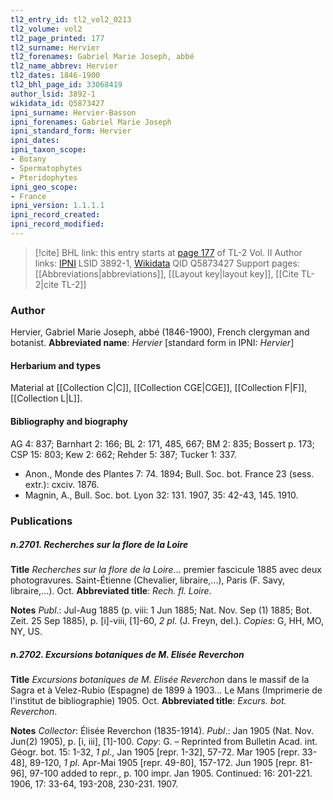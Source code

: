 ```yaml
---
tl2_entry_id: tl2_vol2_0213
tl2_volume: vol2
tl2_page_printed: 177
tl2_surname: Hervier
tl2_forenames: Gabriel Marie Joseph, abbé
tl2_name_abbrev: Hervier
tl2_dates: 1846-1900
tl2_bhl_page_id: 33068419
author_lsid: 3892-1
wikidata_id: Q5873427
ipni_surname: Hervier-Basson
ipni_forenames: Gabriel Marie Joseph
ipni_standard_form: Hervier
ipni_dates: 
ipni_taxon_scope: 
- Botany
- Spermatophytes
- Pteridophytes
ipni_geo_scope: 
- France
ipni_version: 1.1.1.1
ipni_record_created: 
ipni_record_modified:
---
```


> [!cite] BHL link: this entry starts at [page 177](https://www.biodiversitylibrary.org/page/33068419) of TL-2 Vol. II
> Author links: [IPNI](https://www.ipni.org/a/3892-1) LSID 3892-1, [Wikidata](https://www.wikidata.org/wiki/Q5873427) QID Q5873427
> Support pages: [[Abbreviations|abbreviations]], [[Layout key|layout key]], [[Cite TL-2|cite TL-2]]

### Author

Hervier, Gabriel Marie Joseph, abbé (1846-1900), French clergyman and botanist. 
**Abbreviated name**: *Hervier* \[standard form in IPNI: *Hervier*\]

#### Herbarium and types

Material at [[Collection C|C]], [[Collection CGE|CGE]], [[Collection F|F]], [[Collection L|L]].

#### Bibliography and biography

AG 4: 837; Barnhart 2: 166; BL 2: 171, 485, 667; BM 2: 835; Bossert p. 173; CSP 15: 803; Kew 2: 662; Rehder 5: 387; Tucker 1: 337.
- Anon., Monde des Plantes 7: 74. 1894; Bull. Soc. bot. France 23 (sess. extr.): cxciv. 1876.
- Magnin, A., Bull. Soc. bot. Lyon 32: 131. 1907, 35: 42-43, 145. 1910.

### Publications

##### n.2701. Recherches sur la flore de la Loire

**Title**
*Recherches sur la flore de la Loire*... premier fascicule 1885 avec deux photogravures. Saint-Étienne (Chevalier, libraire,...), Paris (F. Savy, libraire,...). Oct.
**Abbreviated title**: *Rech. fl. Loire*.

**Notes**
*Publ*.: Jul-Aug 1885 (p. viii: 1 Jun 1885; Nat. Nov. Sep (1) 1885; Bot. Zeit. 25 Sep 1885), p. \[i\]-viii, \[1\]-60, *2 pl*. (J. Freyn, del.). *Copies*: G, HH, MO, NY, US.

##### n.2702. Excursions botaniques de M. Elisée Reverchon

**Title**
*Excursions botaniques de M. Elisée Reverchon* dans le massif de la Sagra et à Velez-Rubio (Espagne) de 1899 à 1903... Le Mans (Imprimerie de l'institut de bibliographie) 1905. Oct.
**Abbreviated title**: *Excurs. bot. Reverchon*.

**Notes**
*Collector*: Élisée Reverchon (1835-1914).
*Publ*.: Jan 1905 (Nat. Nov. Jun(2) 1905), p. \[i, iii\], \[1\]-100. *Copy*: G. – Reprinted from Bulletin Acad. int. Géogr. bot. 15: 1-32, *1 pl*., Jan 1905 \[repr. 1-32\], 57-72. Mar 1905 \[repr. 33-48\], 89-120, *1 pl*. Apr-Mai 1905 \[repr. 49-80\], 157-172. Jun 1905 \[repr. 81-96\], 97-100 added to repr., p. 100 impr. Jan 1905. Continued: 16: 201-221. 1906, 17: 33-64, 193-208, 230-231. 1907.

